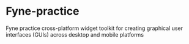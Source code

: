 # Fyne-practice

Fyne practice
cross-platform widget toolkit for creating graphical user interfaces (GUIs) across desktop and mobile platforms

